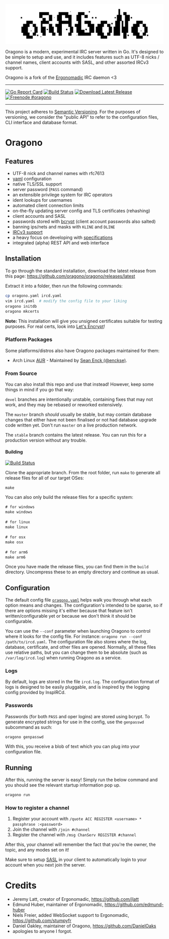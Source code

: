 ![Oragono logo](docs/logo.png)

Oragono is a modern, experimental IRC server written in Go. It's designed to be simple to setup and use, and it includes features such as UTF-8 nicks / channel names, client accounts with SASL, and other assorted IRCv3 support.

Oragono is a fork of the [Ergonomadic](https://github.com/edmund-huber/ergonomadic) IRC daemon <3

---

[![Go Report Card](https://goreportcard.com/badge/github.com/oragono/oragono)](https://goreportcard.com/report/github.com/oragono/oragono)
[![Build Status](https://travis-ci.org/oragono/oragono.svg?branch=master)](https://travis-ci.org/oragono/oragono)
[![Download Latest Release](https://img.shields.io/badge/downloads-latest%20release-green.svg)](https://github.com/oragono/oragono/releases/latest)
[![Freenode #oragono](https://img.shields.io/badge/Freenode-%23oragono-1e72ff.svg?style=flat)](https://www.irccloud.com/invite?channel=%23oragono&hostname=irc.freenode.net&port=6697&ssl=1)

---

This project adheres to [Semantic Versioning](http://semver.org/). For the purposes of versioning, we consider the "public API" to refer to the configuration files, CLI interface and database format.

# Oragono

## Features

* UTF-8 nick and channel names with rfc7613
* [yaml](http://yaml.org/) configuration
* native TLS/SSL support
* server password (`PASS` command)
* an extensible privilege system for IRC operators
* ident lookups for usernames
* automated client connection limits
* on-the-fly updating server config and TLS certificates (rehashing)
* client accounts and SASL
* passwords stored with [bcrypt](https://godoc.org/golang.org/x/crypto) (client account passwords also salted)
* banning ips/nets and masks with `KLINE` and `DLINE`
* [IRCv3 support](http://ircv3.net/software/servers.html)
* a heavy focus on developing with [specifications](http://oragono.io/specs.html)
* integrated (alpha) REST API and web interface

## Installation

To go through the standard installation, download the latest release from this page: https://github.com/oragono/oragono/releases/latest

Extract it into a folder, then run the following commands:

```sh
cp oragono.yaml ircd.yaml
vim ircd.yaml  # modify the config file to your liking
oragono initdb
oragono mkcerts
```

**Note:** This installation will give you unsigned certificates suitable for testing purposes.
For real certs, look into [Let's Encrypt](https://letsencrypt.org/)!

### Platform Packages

Some platforms/distros also have Oragono packages maintained for them:

* Arch Linux [AUR](https://aur.archlinux.org/packages/oragono/) - Maintained by [Sean Enck (@enckse)](https://github.com/enckse).

### From Source

You can also install this repo and use that instead! However, keep some things in mind if you go that way:

`devel` branches are intentionally unstable, containing fixes that may not work, and they may be rebased or reworked extensively.

The `master` branch _should_ usually be stable, but may contain database changes that either have not been finalised or not had database upgrade code written yet. Don't run `master` on a live production network.

The `stable` branch contains the latest release. You can run this for a production version without any trouble.

#### Building

[![Build Status](https://travis-ci.org/oragono/oragono.svg?branch=master)](https://travis-ci.org/oragono/oragono)

Clone the appropriate branch. From the root folder, run `make` to generate all release files for all of our target OSes:
```
make
```

You can also only build the release files for a specific system:
```
# for windows
make windows

# for linux
make linux

# for osx
make osx

# for arm6
make arm6
```

Once you have made the release files, you can find them in the `build` directory. Uncompress these to an empty directory and continue as usual.

## Configuration

The default config file [`oragono.yaml`](oragono.yaml) helps walk you through what each option means and changes. The configuration's intended to be sparse, so if there are options missing it's either because that feature isn't written/configurable yet or because we don't think it should be configurable.

You can use the `--conf` parameter when launching Oragono to control where it looks for the config file. For instance: `oragono run --conf /path/to/ircd.yaml`. The configuration file also stores where the log, database, certificate, and other files are opened. Normally, all these files use relative paths, but you can change them to be absolute (such as `/var/log/ircd.log`) when running Oragono as a service.

### Logs

By default, logs are stored in the file `ircd.log`. The configuration format of logs is designed to be easily pluggable, and is inspired by the logging config provided by InspIRCd.

### Passwords

Passwords (for both `PASS` and oper logins) are stored using bcrypt. To generate encrypted strings for use in the config, use the `genpasswd` subcommand as such:

```sh
oragono genpasswd
```

With this, you receive a blob of text which you can plug into your configuration file.

## Running

After this, running the server is easy! Simply run the below command and you should see the relevant startup information pop up.

```sh
oragono run
```

### How to register a channel

1. Register your account with `/quote ACC REGISTER <username> * passphrase :<password>`
2. Join the channel with `/join #channel`
3. Register the channel with `/msg ChanServ REGISTER #channel`

After this, your channel will remember the fact that you're the owner, the topic, and any modes set on it!

Make sure to setup [SASL](https://freenode.net/kb/answer/sasl) in your client to automatically login to your account when you next join the server.


<!--# Web interface

Oragono also includes a web interface, which works with the REST API to provide a way to manage user accounts and bans.

This interface is an early alpha, is in no way secure and will not be in a final release for a while. Requires the alpha REST API to be enabled (check your server config to enable that if you really want to).

## Installation

```sh
go build oragono-web.go
cp oragono-web.yaml web.yaml
vim web.yaml  # modify the config file to your liking
oragono-web mkcerts
```

## Running

```sh
oragono-web run
```-->

# Credits

* Jeremy Latt, creator of Ergonomadic, <https://github.com/jlatt>
* Edmund Huber, maintainer of Ergonomadic, <https://github.com/edmund-huber>
* Niels Freier, added WebSocket support to Ergonomadic, <https://github.com/stumpyfr>
* Daniel Oakley, maintainer of Oragono, <https://github.com/DanielOaks>
* apologies to anyone I forgot.
